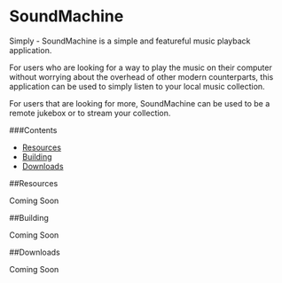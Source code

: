 # SoundMachine
<!-- TODO[![js-semistandard-style](https://cdn.rawgit.com/flet/semistandard/master/badge.svg)](https://github.com/Flet/semistandard) -->

Simply - SoundMachine is a simple and featureful music playback application. 

For users who are looking for a way to play the music on their computer without worrying 
about the overhead of other modern counterparts, this application can be used to simply 
listen to your local music collection. 

For users that are looking for more, SoundMachine can be used to be a remote jukebox or 
to stream your collection. 

###Contents
- [Resources](#resources)
- [Building](#building)
- [Downloads](#downloads)

##Resources

Coming Soon

##Building 

Coming Soon

##Downloads

Coming Soon





